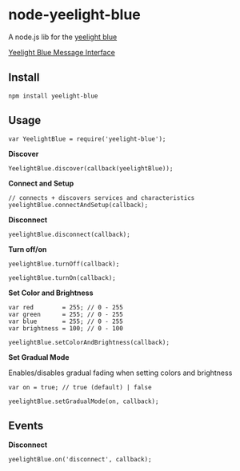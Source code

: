 node-yeelight-blue
==================

A node.js lib for the [yeelight blue](http://www.yeelight.com/en_US/product/yeelight-blue)

[Yeelight Blue Message Interface](http://www.yeelight.com/download/yeelight_blue_message_interface_v1.0.pdf)


Install
-------

    npm install yeelight-blue

Usage
-----

    var YeelightBlue = require('yeelight-blue');

__Discover__

    YeelightBlue.discover(callback(yeelightBlue));

__Connect and Setup__

    // connects + discovers services and characteristics
    yeelightBlue.connectAndSetup(callback);

__Disconnect__

    yeelightBlue.disconnect(callback);

__Turn off/on__

    yeelightBlue.turnOff(callback);

    yeelightBlue.turnOn(callback);

__Set Color and Brightness__

    var red        = 255; // 0 - 255
    var green      = 255; // 0 - 255
    var blue       = 255; // 0 - 255
    var brightness = 100; // 0 - 100

    yeelightBlue.setColorAndBrightness(callback);

__Set Gradual Mode__

Enables/disables gradual fading when setting colors and brightness
    
    var on = true; // true (default) | false

    yeelightBlue.setGradualMode(on, callback);

Events 
------

__Disconnect__

    yeelightBlue.on('disconnect', callback);
